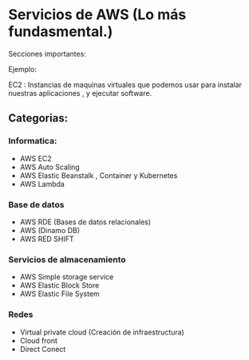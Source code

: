 # Servicios de AWS (Lo más fundasmental.)

Secciones importantes: 

Ejemplo: 

EC2 : Instancias de maquinas virtuales que podemos usar para instalar nuestras aplicaciones , y ejecutar software.

## **Categorias**:

### **Informatica**:

- AWS EC2
- AWS Auto Scaling 
- AWS Elastic Beanstalk , Container y Kubernetes
- AWS Lambda


### **Base de datos**

- AWS RDE (Bases de datos relacionales)
- AWS (Dinamo DB)
- AWS RED SHIFT

### **Servicios de almacenamiento**

- AWS Simple storage service 
- AWS Elastic Block Store
- AWS Elastic File System 

### **Redes**

- Virtual private cloud (Creación de infraestructura)
- Cloud front 
- Direct Conect 

